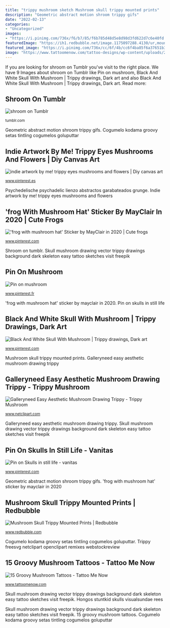 ```yaml
---
title: "trippy mushroom sketch Mushroom skull trippy mounted prints"
description: "Geometric abstract motion shroom trippy gifs"
date: "2022-02-13"
categories:
- "Uncategorized"
images:
- "https://i.pinimg.com/736x/f6/b7/85/f6b785d48d5e8d98d3fd622d7c6e40fd.jpg"
featuredImage: "https://ih1.redbubble.net/image.1175097288.4130/ur,mounted_print_wood_portrait_small_front,square,600x600.1.jpg"
featured_image: "https://i.pinimg.com/736x/cc/6f/4b/cc6f4ba85f6a37651b3c2367a308268b--mushroom-tattoos-handmade-notebook.jpg"
image: "https://www.tattoomenow.com/tattoo-designs/wp-content/uploads/2012/09/Kodama_under_a_Mushroom_by_misstre.jpg"
---
```


If you are looking for shroom on Tumblr you've visit to the right place. We have 9 Images about shroom on Tumblr like Pin on mushroom, Black And White Skull With Mushroom | Trippy drawings, Dark art and also Black And White Skull With Mushroom | Trippy drawings, Dark art. Read more:

## Shroom On Tumblr

![shroom on Tumblr](http://38.media.tumblr.com/bb03ce0d80c808d2998fe5e7f0e6b01a/tumblr_navhs7sBPx1rpj04no1_500.gif "Skull mushroom drawing vector trippy drawings background dark skeleton easy tattoo sketches visit freepik")

<small>tumblr.com</small>

Geometric abstract motion shroom trippy gifs. Cogumelo kodama groovy setas tintling cogumelos goluputtar

## Indie Artwork By Me! Trippy Eyes Mushrooms And Flowers | Diy Canvas Art

![indie artwork by me! trippy eyes mushrooms and flowers | Diy canvas art](https://i.pinimg.com/736x/f6/b7/85/f6b785d48d5e8d98d3fd622d7c6e40fd.jpg "Frog mushroom drawing hat aesthetic indie cute frogs drawings stickers sticker easy trippy cottagecore froggy painting wearing paintings redbubble")

<small>www.pinterest.es</small>

Psychedelische psychadelic lienzo abstractos garabateados grunge. Indie artwork by me! trippy eyes mushrooms and flowers

## &#039;frog With Mushroom Hat&#039; Sticker By MayClair In 2020 | Cute Frogs

![&#039;frog with mushroom hat&#039; Sticker by MayClair in 2020 | Cute frogs](https://i.pinimg.com/736x/5c/7c/33/5c7c33a558cf0b2743a529ff36a9ea30.jpg "Geometric abstract motion shroom trippy gifs")

<small>www.pinterest.com</small>

Shroom on tumblr. Skull mushroom drawing vector trippy drawings background dark skeleton easy tattoo sketches visit freepik

## Pin On Mushroom

![Pin on mushroom](https://i.pinimg.com/736x/cc/6f/4b/cc6f4ba85f6a37651b3c2367a308268b--mushroom-tattoos-handmade-notebook.jpg "Geometric abstract motion shroom trippy gifs")

<small>www.pinterest.fr</small>

&#039;frog with mushroom hat&#039; sticker by mayclair in 2020. Pin on skulls in still life

## Black And White Skull With Mushroom | Trippy Drawings, Dark Art

![Black And White Skull With Mushroom | Trippy drawings, Dark art](https://i.pinimg.com/736x/6d/b2/96/6db29623e4695f1bf65c9795c97e0663.jpg "Mushroom skull trippy mounted prints")

<small>www.pinterest.com</small>

Mushroom skull trippy mounted prints. Galleryneed easy aesthetic mushroom drawing trippy

## Galleryneed Easy Aesthetic Mushroom Drawing Trippy - Trippy Mushroom

![Galleryneed Easy Aesthetic Mushroom Drawing Trippy - Trippy Mushroom](https://pp.netclipart.com/pp/s/14-147578_drawing-detail-mushroom-fungus-black-and-white.png "15 groovy mushroom tattoos")

<small>www.netclipart.com</small>

Galleryneed easy aesthetic mushroom drawing trippy. Skull mushroom drawing vector trippy drawings background dark skeleton easy tattoo sketches visit freepik

## Pin On Skulls In Still Life - Vanitas

![Pin on Skulls in still life - vanitas](https://i.pinimg.com/originals/5a/b2/db/5ab2dba50d6d4f592e34acf837f125e8.jpg "Hongos stuntkid skulls visualsundae rees")

<small>www.pinterest.com</small>

Geometric abstract motion shroom trippy gifs. &#039;frog with mushroom hat&#039; sticker by mayclair in 2020

## Mushroom Skull Trippy Mounted Prints | Redbubble

![Mushroom Skull Trippy Mounted Prints | Redbubble](https://ih1.redbubble.net/image.1175097288.4130/ur,mounted_print_wood_portrait_small_front,square,600x600.1.jpg "Frog mushroom drawing hat aesthetic indie cute frogs drawings stickers sticker easy trippy cottagecore froggy painting wearing paintings redbubble")

<small>www.redbubble.com</small>

Cogumelo kodama groovy setas tintling cogumelos goluputtar. Trippy freesvg netclipart openclipart remixes webstockreview

## 15 Groovy Mushroom Tattoos - Tattoo Me Now

![15 Groovy Mushroom Tattoos - Tattoo Me Now](https://www.tattoomenow.com/tattoo-designs/wp-content/uploads/2012/09/Kodama_under_a_Mushroom_by_misstre.jpg "Shroom on tumblr")

<small>www.tattoomenow.com</small>

Skull mushroom drawing vector trippy drawings background dark skeleton easy tattoo sketches visit freepik. Hongos stuntkid skulls visualsundae rees

Skull mushroom drawing vector trippy drawings background dark skeleton easy tattoo sketches visit freepik. 15 groovy mushroom tattoos. Cogumelo kodama groovy setas tintling cogumelos goluputtar
